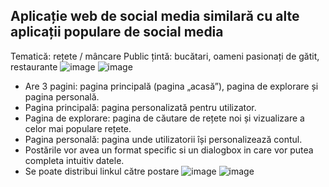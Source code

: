 ## Aplicație web de social media similară cu alte aplicații populare de social media
Tematică: rețete / mâncare
Public țintă: bucătari, oameni pasionați de gătit, restaurante
![image](https://user-images.githubusercontent.com/90975931/235301046-5f91979a-a21c-486f-b080-306ab7d4ab93.png)
![image](https://user-images.githubusercontent.com/90975931/235301048-71d96eac-b059-4df5-820e-a420c65e7945.png)
- Are 3 pagini: pagina principală (pagina „acasă”), pagina de explorare și pagina personală.
- Pagina principală: pagina personalizată pentru utilizator.
- Pagina de explorare: pagina de căutare de rețete noi și vizualizare a celor mai populare rețete.
- Pagina personală: pagina unde utilizatorii își personalizează contul.
- Postările vor avea un format specific si un dialogbox in care vor putea completa intuitiv datele.
- Se poate distribui linkul către postare
![image](https://user-images.githubusercontent.com/90975931/235301113-f0657e01-ded2-4779-94f6-7f381dc8d7a5.png)
![image](https://user-images.githubusercontent.com/90975931/235301117-deda5c8d-c8c4-4723-8e08-54e11d0ddc4a.png)
